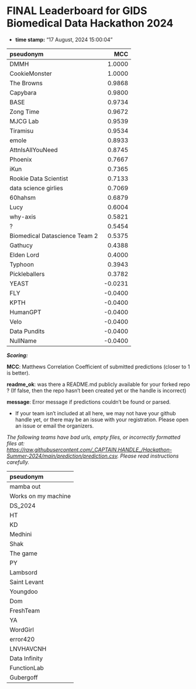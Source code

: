 # FINAL Leaderboard for GIDS Biomedical Data Hackathon 2024

-   **time stamp:** “17 August, 2024 15:00:04”

| pseudonym                     |     MCC |
|:------------------------------|--------:|
| DMMH                          |  1.0000 |
| CookieMonster                 |  1.0000 |
| The Browns                    |  0.9868 |
| Capybara                      |  0.9800 |
| BASE                          |  0.9734 |
| Zong Time                     |  0.9672 |
| MJCG Lab                      |  0.9539 |
| Tiramisu                      |  0.9534 |
| emole                         |  0.8933 |
| AttnIsAllYouNeed              |  0.8745 |
| Phoenix                       |  0.7667 |
| iKun                          |  0.7365 |
| Rookie Data Scientist         |  0.7133 |
| data science girlies          |  0.7069 |
| 60hahsm                       |  0.6879 |
| Lucy                          |  0.6004 |
| why-axis                      |  0.5821 |
| ?                             |  0.5454 |
| Biomedical Datascience Team 2 |  0.5375 |
| Gathucy                       |  0.4388 |
| Elden Lord                    |  0.4000 |
| Typhoon                       |  0.3943 |
| Pickleballers                 |  0.3782 |
| YEAST                         | -0.0231 |
| FLY                           | -0.0400 |
| KPTH                          | -0.0400 |
| HumanGPT                      | -0.0400 |
| Velo                          | -0.0400 |
| Data Pundits                  | -0.0400 |
| NullName                      | -0.0400 |

***Scoring:***

**MCC**: Matthews Correlation Coefficient of submitted predictions
(closer to 1 is better).

**readme_ok**: was there a README.md publicly available for your forked
repo ? (If false, then the repo hasn’t been created yet or the handle is
incorrect)

**message**: Error message if predictions couldn’t be found or parsed.

-   If your team isn’t included at all here, we may not have your github
    handle yet, or there may be an issue with your registration. Please
    open an issue or email the organizers.

*The following teams have bad urls, empty files, or incorrectly
formatted files at:
<https://raw.githubusercontent.com/_CAPTAIN.HANDLE_/Hackathon-Summer-2024/main/prediction/prediction.csv>.
Please read instructions carefully.*

| pseudonym           |
|:--------------------|
| mamba out           |
| Works on my machine |
| DS_2024             |
| HT                  |
| KD                  |
| Medhini             |
| Shak                |
| The game            |
| PY                  |
| Lambsord            |
| Saint Levant        |
| Youngdoo            |
| Dom                 |
| FreshTeam           |
| YA                  |
| WordGirl            |
| error420            |
| LNVHAVCNH           |
| Data Infinity       |
| FunctionLab         |
| Gubergoff           |
